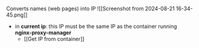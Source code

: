 Converts names (web pages) into IP
![[Screenshot from 2024-08-21 16-34-45.png]]

- in **current ip**: this IP must be the same IP as the container running **nginx-proxy-manager**
	- [[Get IP from container]]
